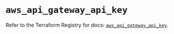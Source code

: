 # `aws_api_gateway_api_key`

Refer to the Terraform Registry for docs: [`aws_api_gateway_api_key`](https://registry.terraform.io/providers/hashicorp/aws/6.19.0/docs/resources/api_gateway_api_key).
